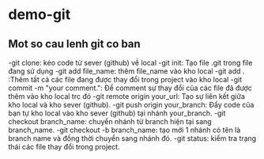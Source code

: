 # demo-git

## Mot so cau lenh git co ban
-git clone: kéo code từ sever (github) về local
-git init: Tạo file .git trong file đang sử dụng
-git add file_name: thêm file_name vào kho local
-git add . :Thêm tất cả các file đang được thay đổi trong project vào kho local
-git commit -m "your comment.": Để comment sự thay đổi của các file đã được thêm vào kho local trc đó
-git remote origin your_url: Tạo sự liên kết giữa kho local và kho sever (github).
-git push origin your_branch: Đẩy code của bạn tự kho local vào kho sever (github) tại nhánh your_branch.
-git checkout branch_name: chuyển nhánh từ branch hiện tại sang branch_name.
-git checkout -b branch_name: tạo mới 1 nhánh có tên là branch name và đồng thời chuyển sang nhánh đó.
-git status: kiểm tra trạng thái các file thay đổi trong project.  